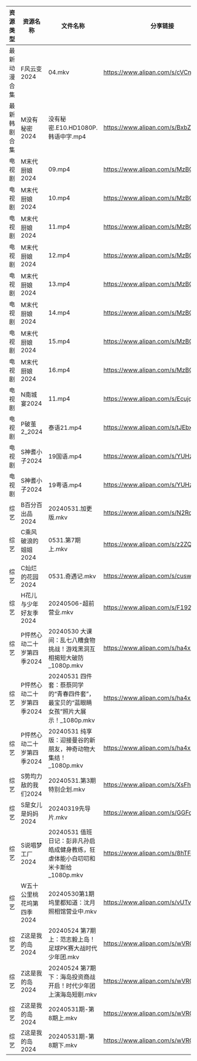 | 资源类型   | 资源名称            | 文件名称                                                  | 分享链接                                 | 更新时间                |
| ------ | --------------- | ----------------------------------------------------- | ------------------------------------ | ------------------- |
| 最新动漫合集 | F风云变2024        | 04.mkv                                                | https://www.alipan.com/s/cVCnYQUhJmX | 2024-05-31 14:09:09 |
| 最新韩剧合集 | M没有秘密2024       | 没有秘密.E10.HD1080P.韩语中字.mp4                             | https://www.alipan.com/s/BxbZ3fCPnfq | 2024-05-31 00:05:37 |
| 电视剧    | M末代厨娘2024       | 09.mp4                                                | https://www.alipan.com/s/MzBG2dCbCix | 2024-05-31 08:42:07 |
| 电视剧    | M末代厨娘2024       | 10.mp4                                                | https://www.alipan.com/s/MzBG2dCbCix | 2024-05-31 08:42:06 |
| 电视剧    | M末代厨娘2024       | 11.mp4                                                | https://www.alipan.com/s/MzBG2dCbCix | 2024-05-31 08:42:06 |
| 电视剧    | M末代厨娘2024       | 12.mp4                                                | https://www.alipan.com/s/MzBG2dCbCix | 2024-05-31 08:42:06 |
| 电视剧    | M末代厨娘2024       | 13.mp4                                                | https://www.alipan.com/s/MzBG2dCbCix | 2024-05-31 08:42:05 |
| 电视剧    | M末代厨娘2024       | 14.mp4                                                | https://www.alipan.com/s/MzBG2dCbCix | 2024-05-31 08:42:05 |
| 电视剧    | M末代厨娘2024       | 15.mp4                                                | https://www.alipan.com/s/MzBG2dCbCix | 2024-05-31 14:05:49 |
| 电视剧    | M末代厨娘2024       | 16.mp4                                                | https://www.alipan.com/s/MzBG2dCbCix | 2024-05-31 14:05:49 |
| 电视剧    | N南城宴2024        | 11.mp4                                                | https://www.alipan.com/s/EcujqdaQJ8C | 2024-05-31 14:06:01 |
| 电视剧    | P破茧2_2024       | 泰语21.mp4                                              | https://www.alipan.com/s/tJEbxwiiXXs | 2024-05-31 14:06:11 |
| 电视剧    | S神耆小子2024       | 19国语.mp4                                              | https://www.alipan.com/s/YUHzska9nMA | 2024-05-31 00:06:26 |
| 电视剧    | S神耆小子2024       | 19粤语.mp4                                              | https://www.alipan.com/s/YUHzska9nMA | 2024-05-31 00:06:26 |
| 综艺     | B百分百出品2024      | 20240531.加更版.mkv                                      | https://www.alipan.com/s/N2RcoMVTDZC | 2024-05-31 14:06:51 |
| 综艺     | C乘风破浪的姐姐2024    | 0531.第7期上.mkv                                         | https://www.alipan.com/s/z2ZQFhKX5nR | 2024-05-31 14:07:02 |
| 综艺     | C灿烂的花园2024      | 0531.奇遇记.mkv                                          | https://www.alipan.com/s/cusw5oJaLFV | 2024-05-31 14:07:35 |
| 综艺     | H花儿与少年好友季2024   | 20240506-超前营业.mkv                                     | https://www.alipan.com/s/F192eKH9dMy | 2024-05-31 14:08:03 |
| 综艺     | P怦然心动二十岁第四季2024 | 20240530 大课间：乱七八糟食物挑战！游戏黑洞互相揭短大破防_1080p.mkv           | https://www.alipan.com/s/ha4xzKnmVsm | 2024-05-31 14:08:23 |
| 综艺     | P怦然心动二十岁第四季2024 | 20240531 四件套：蔡蔡同学的“青春四件套”，最宝贝的“蓝眼睛女孩”照片大展示！_1080p.mkv | https://www.alipan.com/s/ha4xzKnmVsm | 2024-05-31 14:08:22 |
| 综艺     | P怦然心动二十岁第四季2024 | 20240531 纯享版：迎接曼谷的新朋友，神奇动物大集结！_1080p.mkv              | https://www.alipan.com/s/ha4xzKnmVsm | 2024-05-31 14:08:22 |
| 综艺     | S势均力敌的我们2024    | 20240531.第3期特别企划.mkv                                  | https://www.alipan.com/s/XsFhEtje2h7 | 2024-05-31 14:08:28 |
| 综艺     | S是女儿是妈妈2024     | 20240319先导片.mkv                                       | https://www.alipan.com/s/GGFq6YSak3R | 2024-05-31 14:08:31 |
| 综艺     | S说唱梦工厂2024      | 20240531 值班日记：彭非凡孙启皓成健身教练，狂虐体能小白叨叨和米卡斯给_1080p.mkv     | https://www.alipan.com/s/8hTFJiRBK62 | 2024-05-31 14:08:34 |
| 综艺     | W五十公里桃花坞第四季2024 | 20240530第1期坞里都知道：沈月照相馆营业中.mkv                         | https://www.alipan.com/s/vUTvQycFkAZ | 2024-05-31 14:08:39 |
| 综艺     | Z这是我的岛2024      | 20240524 第7期 上：范志毅上岛！足球PK赛大战时代少年团.mkv                 | https://www.alipan.com/s/wVRGQEbwX3x | 2024-05-31 14:08:52 |
| 综艺     | Z这是我的岛2024      | 20240524 第7期 下：海岛投资商战开启！时代少年团上演海岛短剧.mkv               | https://www.alipan.com/s/wVRGQEbwX3x | 2024-05-31 14:08:52 |
| 综艺     | Z这是我的岛2024      | 20240531期-第8期上.mkv                                    | https://www.alipan.com/s/wVRGQEbwX3x | 2024-05-31 14:08:51 |
| 综艺     | Z这是我的岛2024      | 20240531期-第8期下.mkv                                    | https://www.alipan.com/s/wVRGQEbwX3x | 2024-05-31 14:08:51 |
